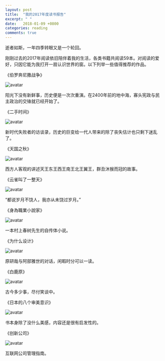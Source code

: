 ```yaml
---
layout: post
title:  "我的2017年度读书报告"
excerpt: " "
date:   2018-01-09 +0800
categories: reading
comments: true
---
```

逝者如斯，一年四季转眼又是一个轮回。

刚刚过去的2017年阅读依旧陪伴着我的生活，各类书籍共阅读59本。对阅读的爱好，只因它能为我打开一扇认识世界的窗。以下列举一些值得推荐的作品。

《伯罗奔尼撒战争》

![avatar](https://img3.doubanio.com/lpic/s28576995.jpg)

阳光下没有新鲜事，历史便是一次次重演。在2400年前的地中海，寡头宪政与民主政治的交锋就已经开始了。

《二手时间》

![avatar](https://img3.doubanio.com/lpic/s28397415.jpg)

新时代失败者的访谈录，历史的巨变给一代人带来的除了丧失估计也只剩下迷乱了。


《天国之秋》

![avatar](https://img3.doubanio.com/lpic/s28386971.jpg)

西方人客观的讲述天王东王西王南王北王翼王，群丑沐猴而冠的故事。

《云雀叫了一整天》

![avatar](https://img3.doubanio.com/lpic/s25948080.jpg)

“都说岁月不饶人，我亦从未饶过岁月。”

《身為職業小說家》

![avatar](https://img3.doubanio.com/lpic/s29059176.jpg)

一本村上春树先生的自传体小说。

《为什么设计》

![avatar](https://img3.doubanio.com/lpic/s4412575.jpg)

原研哉与阿部雅世的对话，闲暇时分可以一读。

《白鹿原》

![avatar](https://img3.doubanio.com/lpic/s28111905.jpg)

古今多少事，尽付笑谈中。

《日本的八个审美意识》

![avatar](https://img3.doubanio.com/lpic/s27216040.jpg)

书本身除了没什么美感，内容还是很有启发性的。

《创新公司》

![avatar](https://img3.doubanio.com/lpic/s28040043.jpg)

互联网公司管理指南。
